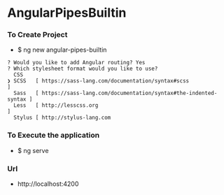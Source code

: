 # AngularPipesBuiltin

### To Create Project 
* $ ng new angular-pipes-builtin
```
? Would you like to add Angular routing? Yes
? Which stylesheet format would you like to use? 
  CSS 
❯ SCSS   [ https://sass-lang.com/documentation/syntax#scss                ] 
  Sass   [ https://sass-lang.com/documentation/syntax#the-indented-syntax ] 
  Less   [ http://lesscss.org                                             ] 
  Stylus [ http://stylus-lang.com    
  ```
  ### To Execute the application 
  * $ ng serve 

  ### Url 
  * http://localhost:4200